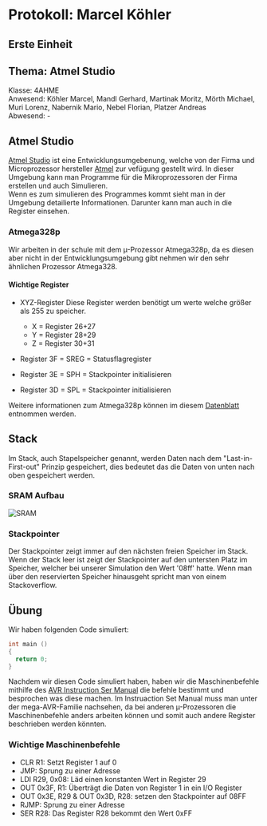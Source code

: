 # Protokoll: Marcel Köhler
## Erste Einheit
## Thema: Atmel Studio
Klasse: 4AHME  
Anwesend: Köhler Marcel, Mandl Gerhard, Martinak Moritz, Mörth Michael, Muri Lorenz, Nabernik Mario, Nebel Florian, Platzer Andreas  
Abwesend: -  


## Atmel Studio
[Atmel Studio](http://www.atmel.com/microsite/atmel-studio/) ist eine Entwicklungsumgebenung, welche von der Firma und Microprozessor hersteller [Atmel](http://www.atmel.com/) zur vefügung gestellt wird.
In dieser Umgebung kann man Programme für die Mikroprozessoren der Firma erstellen und auch Simulieren.  
Wenn es zum simulieren des Programmes kommt sieht man in der Umgebung detailierte Informationen.
Darunter kann man auch in die Register einsehen.

### Atmega328p
Wir arbeiten in der schule mit dem µ-Prozessor Atmega328p, da es diesen aber nicht in der Entwicklungsumgebung gibt nehmen wir den sehr ähnlichen Prozessor Atmega328.

#### Wichtige Register
* XYZ-Register
  Diese Register werden benötigt um werte welche größer als 255 zu speicher.
  * X = Register 26+27
  * Y = Register 28+29
  * Z = Register 30+31
  
* Register 3F = SREG = Statusflagregister
* Register 3E = SPH = Stackpointer initialisieren 
* Register 3D = SPL = Stackpointer initialisieren

Weitere informationen zum Atmega328p können im diesem [Datenblatt](http://www.atmel.com/Images/Atmel-42735-8-bit-AVR-Microcontroller-ATmega328-328P_Datasheet.pdf) entnommen werden.


## Stack
Im Stack, auch Stapelspeicher genannt, werden Daten nach dem "Last-in-First-out" Prinzip gespeichert, dies bedeutet das die Daten von unten nach oben gespeichert werden. 

### SRAM Aufbau
![SRAM](https://github.com/HTLMechatronics/m14-la1-sx/blob/koemam13/Protokolle/SRAM.PNG)

### Stackpointer
Der Stackpointer zeigt immer auf den nächsten freien Speicher im Stack. Wenn der Stack leer ist zeigt der Stackpointer auf den untersten Platz im Speicher, welcher bei unserer Simulation den Wert '08ff' hatte.
Wenn man über den reservierten Speicher hinausgeht spricht man von einem Stackoverflow.


## Übung

Wir haben folgenden Code simuliert:

```c
int main ()
{
  return 0;
}
```

Nachdem wir diesen Code simuliert haben, haben wir die Maschinenbefehle mithilfe des [AVR Instruction Ser Manual](http://www.atmel.com/images/Atmel-0856-AVR-Instruction-Set-Manual.pdf) die befehle bestimmt und besprochen was diese machen.
Im Instruaction Set Manual muss man unter der mega-AVR-Familie nachsehen, da bei anderen µ-Prozessoren die Maschinenbefehle anders arbeiten können und somit auch andere Register beschrieben werden könnten.

### Wichtige Maschinenbefehle

* CLR R1: Setzt Register 1 auf 0 
* JMP: Sprung zu einer Adresse 
* LDI R29, 0x08: Läd einen konstanten Wert in Register 29
* OUT 0x3F, R1: Überträgt die Daten von Register 1 in ein I/O Register
* OUT 0x3E, R29 & OUT 0x3D, R28: setzen den Stackpointer auf 08FF
* RJMP: Sprung zu einer Adresse 
* SER R28: Das Register R28 bekommt den Wert 0xFF

